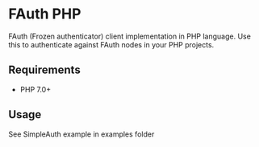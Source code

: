 # FAuth PHP

FAuth (Frozen authenticator) client implementation in PHP language. Use this to authenticate against FAuth nodes in your PHP projects.

## Requirements

* PHP 7.0+

## Usage

See SimpleAuth example in examples folder
